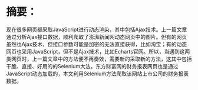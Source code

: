 # 摘要：   
现在很多网页都采取JavaScript进行动态渲染，其中包括Ajax技术。上一篇文章通过分析Ajax接口数据，顺利爬取了澎湃新闻网动态网页中的图片。但有的网页虽然也Ajax技术，但接口参数可能是加密的无法直接获得，比如淘宝；有的动态网页也采用JavaScript，但不是Ajax技术，比如Echarts官网。所以，当遇到这两类网页时，上一篇文章中的方法便不再奏效，需要新的采取新的方法，这其中包括干脆、直接、好用的的Selenium大法。东方财富网的财务报表网页也是通过JavaScript动态加载的，本文利用Selenium方法爬取该网站上市公司的财务报表数据。

